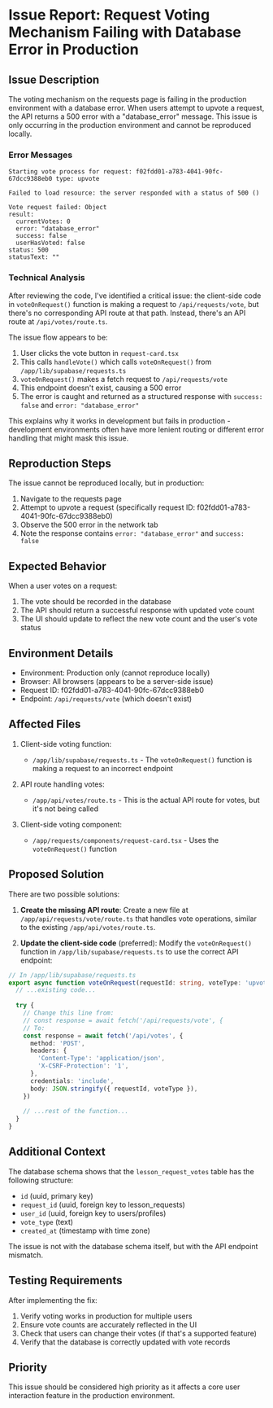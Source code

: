 # Issue Report: Request Voting Mechanism Failing with Database Error in Production

## Issue Description

The voting mechanism on the requests page is failing in the production environment with a database error. When users attempt to upvote a request, the API returns a 500 error with a "database_error" message. This issue is only occurring in the production environment and cannot be reproduced locally.

### Error Messages
```
Starting vote process for request: f02fdd01-a783-4041-90fc-67dcc9388eb0 type: upvote

Failed to load resource: the server responded with a status of 500 ()

Vote request failed: Object
result: 
  currentVotes: 0
  error: "database_error"
  success: false
  userHasVoted: false
status: 500
statusText: ""
```

### Technical Analysis

After reviewing the code, I've identified a critical issue: the client-side code in `voteOnRequest()` function is making a request to `/api/requests/vote`, but there's no corresponding API route at that path. Instead, there's an API route at `/api/votes/route.ts`.

The issue flow appears to be:

1. User clicks the vote button in `request-card.tsx`
2. This calls `handleVote()` which calls `voteOnRequest()` from `/app/lib/supabase/requests.ts`
3. `voteOnRequest()` makes a fetch request to `/api/requests/vote`
4. This endpoint doesn't exist, causing a 500 error
5. The error is caught and returned as a structured response with `success: false` and `error: "database_error"`

This explains why it works in development but fails in production - development environments often have more lenient routing or different error handling that might mask this issue.

## Reproduction Steps

The issue cannot be reproduced locally, but in production:

1. Navigate to the requests page
2. Attempt to upvote a request (specifically request ID: f02fdd01-a783-4041-90fc-67dcc9388eb0)
3. Observe the 500 error in the network tab
4. Note the response contains `error: "database_error"` and `success: false`

## Expected Behavior

When a user votes on a request:
1. The vote should be recorded in the database
2. The API should return a successful response with updated vote count
3. The UI should update to reflect the new vote count and the user's vote status

## Environment Details

- Environment: Production only (cannot reproduce locally)
- Browser: All browsers (appears to be a server-side issue)
- Request ID: f02fdd01-a783-4041-90fc-67dcc9388eb0
- Endpoint: `/api/requests/vote` (which doesn't exist)

## Affected Files

1. Client-side voting function:
   - `/app/lib/supabase/requests.ts` - The `voteOnRequest()` function is making a request to an incorrect endpoint

2. API route handling votes:
   - `/app/api/votes/route.ts` - This is the actual API route for votes, but it's not being called

3. Client-side voting component:
   - `/app/requests/components/request-card.tsx` - Uses the `voteOnRequest()` function

## Proposed Solution

There are two possible solutions:

1. **Create the missing API route**:
   Create a new file at `/app/api/requests/vote/route.ts` that handles vote operations, similar to the existing `/app/api/votes/route.ts`.

2. **Update the client-side code** (preferred):
   Modify the `voteOnRequest()` function in `/app/lib/supabase/requests.ts` to use the correct API endpoint:

```typescript
// In /app/lib/supabase/requests.ts
export async function voteOnRequest(requestId: string, voteType: 'upvote' | 'downvote'): Promise<RequestVoteResponse> {
  // ...existing code...
  
  try {
    // Change this line from:
    // const response = await fetch('/api/requests/vote', {
    // To:
    const response = await fetch('/api/votes', {
      method: 'POST',
      headers: {
        'Content-Type': 'application/json',
        'X-CSRF-Protection': '1',
      },
      credentials: 'include',
      body: JSON.stringify({ requestId, voteType }),
    })
    
    // ...rest of the function...
  }
}
```

## Additional Context

The database schema shows that the `lesson_request_votes` table has the following structure:
- `id` (uuid, primary key)
- `request_id` (uuid, foreign key to lesson_requests)
- `user_id` (uuid, foreign key to users/profiles)
- `vote_type` (text)
- `created_at` (timestamp with time zone)

The issue is not with the database schema itself, but with the API endpoint mismatch.

## Testing Requirements

After implementing the fix:
1. Verify voting works in production for multiple users
2. Ensure vote counts are accurately reflected in the UI
3. Check that users can change their votes (if that's a supported feature)
4. Verify that the database is correctly updated with vote records

## Priority

This issue should be considered high priority as it affects a core user interaction feature in the production environment.
